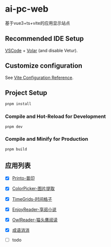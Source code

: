 # ai-pc-web

基于vue3+ts+vite的应用显示站点

## Recommended IDE Setup

[VSCode](https://code.visualstudio.com/) + [Volar](https://marketplace.visualstudio.com/items?itemName=Vue.volar) (and disable Vetur).

## Customize configuration

See [Vite Configuration Reference](https://vite.dev/config/).

## Project Setup

```sh
pnpm install
```

### Compile and Hot-Reload for Development

```sh
pnpm dev
```

### Compile and Minify for Production

```sh
pnpm build
```


## 应用列表

- [x] [Printo-普印](https://play.google.com/store/apps/details?id=com.git.hui.printo)
- [x] [ColorPicker-图片提取](https://play.google.com/store/apps/details?id=com.git.hui.colorpicker.google)
- [x] [TimeGrids-时间格子](https://play.google.com/store/apps/details?id=com.github.hui.lifegrids)
- [x] [EnjoyReader-享阅小说](https://play.google.com/store/apps/details?id=com.yhh.enjoy.novel.release)
- [x] [OwlReader-猫头鹰阅读](https://play.google.com/store/apps/details?id=com.yhh.enjoy.novel.release)
- [x] [成语消消](https://play.google.com/store/apps/details?id=com.yhh.game.chengyuPop)
- [ ] todo

